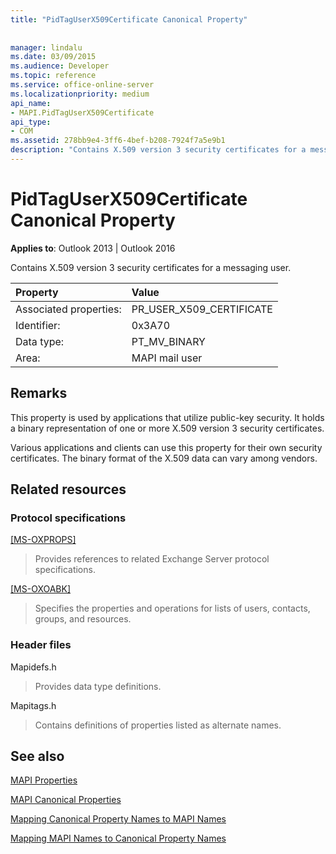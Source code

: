 ```yaml
---
title: "PidTagUserX509Certificate Canonical Property"
 
 
manager: lindalu
ms.date: 03/09/2015
ms.audience: Developer
ms.topic: reference
ms.service: office-online-server
ms.localizationpriority: medium
api_name:
- MAPI.PidTagUserX509Certificate
api_type:
- COM
ms.assetid: 278bb9e4-3ff6-4bef-b208-7924f7a5e9b1
description: "Contains X.509 version 3 security certificates for a messaging user. This property is used by applications that utilize public-key security."
---
```


# PidTagUserX509Certificate Canonical Property

  
  
**Applies to**: Outlook 2013 | Outlook 2016 
  
Contains X.509 version 3 security certificates for a messaging user. 
  
|Property |Value |
|:-----|:-----|
|Associated properties:  <br/> |PR_USER_X509_CERTIFICATE  <br/> |
|Identifier:  <br/> |0x3A70  <br/> |
|Data type:  <br/> |PT_MV_BINARY  <br/> |
|Area:  <br/> |MAPI mail user  <br/> |
   
## Remarks

This property is used by applications that utilize public-key security. It holds a binary representation of one or more X.509 version 3 security certificates. 
  
Various applications and clients can use this property for their own security certificates. The binary format of the X.509 data can vary among vendors. 
  
## Related resources

### Protocol specifications

[[MS-OXPROPS]](https://msdn.microsoft.com/library/f6ab1613-aefe-447d-a49c-18217230b148%28Office.15%29.aspx)
  
> Provides references to related Exchange Server protocol specifications.
    
[[MS-OXOABK]](https://msdn.microsoft.com/library/f4cf9b4c-9232-4506-9e71-2270de217614%28Office.15%29.aspx)
  
> Specifies the properties and operations for lists of users, contacts, groups, and resources.
    
### Header files

Mapidefs.h
  
> Provides data type definitions.
    
Mapitags.h
  
> Contains definitions of properties listed as alternate names.
    
## See also



[MAPI Properties](mapi-properties.md)
  
[MAPI Canonical Properties](mapi-canonical-properties.md)
  
[Mapping Canonical Property Names to MAPI Names](mapping-canonical-property-names-to-mapi-names.md)
  
[Mapping MAPI Names to Canonical Property Names](mapping-mapi-names-to-canonical-property-names.md)

